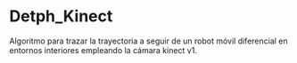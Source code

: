 # Detph_Kinect
Algoritmo para trazar la trayectoria a seguir de un robot móvil diferencial en entornos interiores empleando la cámara kinect v1.